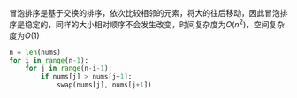 
冒泡排序是基于交换的排序，依次比较相邻的元素，将大的往后移动，因此冒泡排序是稳定的，同样的大小相对顺序不会发生改变，时间复杂度为$O(n^2)$，空间复杂度为$O(1)$

```python
n = len(nums)
for i in range(n-1):
    for j in range(n-i-1):
        if nums[j] > nums[j+1]:
            swap(nums[j], nums[j+1])
```